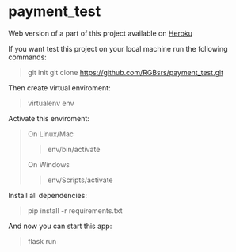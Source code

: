 # payment_test

Web version of a part of this project available on [Heroku](http://flask-api-course.herokuapp.com/swagger/)
 
If you want test this project on your local machine run the following commands:

> git init
> git clone https://github.com/RGBsrs/payment_test.git
> 
Then create virtual enviroment:

> virtualenv env

Activate this enviroment:

>On Linux/Mac
>> env/bin/activate
>>
>On Windows
>> env/Scripts/activate

Install all dependencies:
> pip install -r requirements.txt

And now you can start this app:

> flask run
